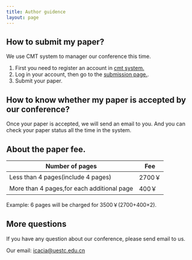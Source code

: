 ```yaml
---
title: Author guidence
layout: page
---
```



## How to submit my paper?

We use CMT system to manager our conference this time.

 1. First you need to register an account in [cmt system.](https://cmt3.research.microsoft.com/)
 2. Log in your account, then go to the [submission page.](https://cmt3.research.microsoft.com/ICCWAMTIP2019/Submission/Index).
 3. Submit your paper.

## How to know whether my paper is accepted by our conference?

Once your paper is accepted, we will send an email to you. And you can check your paper status all the time in the system.

## About the paper fee.

Number of pages | Fee
--- | ---
Less than 4 pages(include 4 pages) | 2700￥
More than 4 pages,for each additional page | 400￥

Example: 6 pages will be charged for 3500￥(2700+400×2).

## More questions

If you have any question about our conference, please send email to us.

Our email: icacia@uestc.edu.cn
